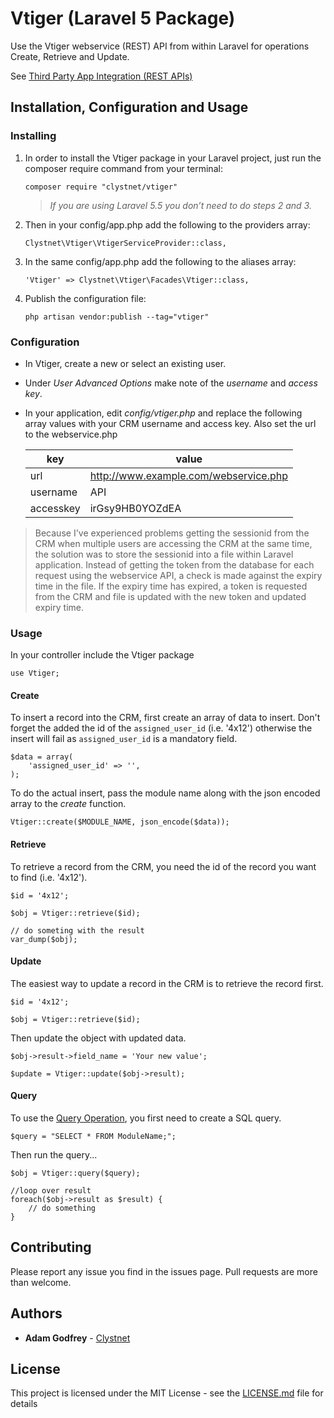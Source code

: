 ﻿# Vtiger (Laravel 5 Package)
Use the Vtiger webservice (REST) API from within Laravel for operations Create, Retrieve and Update.

See [Third Party App Integration (REST APIs)](http://community.vtiger.com/help/vtigercrm/developers/third-party-app-integration.html) 

## Installation, Configuration and Usage

### Installing
1. In order to install the Vtiger package in your Laravel project, just run the composer require command from your terminal:

    ```
    composer require "clystnet/vtiger"
    ```

    > *If you are using Laravel 5.5 you don’t need to do steps 2 and 3.*

2. Then in your config/app.php add the following to the providers array:

    ```
    Clystnet\Vtiger\VtigerServiceProvider::class,
    ```

3. In the same config/app.php add the following to the aliases array:

    ```
    'Vtiger' => Clystnet\Vtiger\Facades\Vtiger::class,
    ```

4. Publish the configuration file:

    ```
    php artisan vendor:publish --tag="vtiger"
    ```

### Configuration

- In Vtiger, create a new or select an existing user.
- Under *User Advanced Options* make note of the *username* and *access key*.
- In your application, edit *config/vtiger.php* and replace the following array values with your CRM username and access key. Also set the url to the webservice.php

    |key      |value                                |
    |---------|-------------------------------------|
    |url      |http://www.example.com/webservice.php|
    |username |API                                  |
    |accesskey|irGsy9HB0YOZdEA                      |

> Because I've experienced problems getting the sessionid from the CRM when multiple users are accessing the CRM at the same time, the solution was to store the sessionid into a file within Laravel application.
> Instead of getting the token from the database for each request using the webservice API, a check is made against the expiry time in the file. If the expiry time has expired, a token is requested from the CRM and file is updated with the new token and updated expiry time.

### Usage

In your controller include the Vtiger package
```
use Vtiger;
```

#### Create

To insert a record into the CRM, first create an array of data to insert. Don't forget the added the id of the `assigned_user_id` (i.e. '4x12') otherwise the insert will fail as `assigned_user_id` is a mandatory field. 
```
$data = array(
    'assigned_user_id' => '',
);
```
To do the actual insert, pass the module name along with the json encoded array to the *create* function.

```
Vtiger::create($MODULE_NAME, json_encode($data));
```

#### Retrieve

To retrieve a record from the CRM, you need the id of the record you want to find (i.e. '4x12').
```
$id = '4x12';

$obj = Vtiger::retrieve($id);

// do someting with the result
var_dump($obj);
```

#### Update

The easiest way to update a record in the CRM is to retrieve the record first.
```
$id = '4x12';

$obj = Vtiger::retrieve($id);
```

Then update the object with updated data.
```
$obj->result->field_name = 'Your new value';

$update = Vtiger::update($obj->result);
```

#### Query

To use the [Query Operation](http://community.vtiger.com/help/vtigercrm/developers/third-party-app-integration.html#query-operation), you first need to create a SQL query.
```
$query = "SELECT * FROM ModuleName;";
```

Then run the query...
```
$obj = Vtiger::query($query);

//loop over result
foreach($obj->result as $result) {
    // do something
}
```

## Contributing

Please report any issue you find in the issues page. Pull requests are more than welcome.

## Authors

* **Adam Godfrey** - [Clystnet](https://www.clystnet.com)

## License

This project is licensed under the MIT License - see the [LICENSE.md](LICENSE.md) file for details